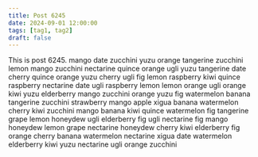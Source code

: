 ```yaml
---
title: Post 6245
date: 2024-09-01 12:00:00
tags: [tag1, tag2]
draft: false
---
```

This is post 6245.
mango
date
zucchini
yuzu
orange
tangerine
zucchini
lemon
mango
zucchini
nectarine
quince
orange
ugli
yuzu
tangerine
date
cherry
quince
orange
yuzu
cherry
ugli
fig
lemon
raspberry
kiwi
quince
raspberry
nectarine
date
ugli
raspberry
lemon
lemon
orange
ugli
orange
kiwi
yuzu
elderberry
mango
zucchini
orange
yuzu
fig
watermelon
banana
tangerine
zucchini
strawberry
mango
apple
xigua
banana
watermelon
cherry
kiwi
zucchini
mango
banana
kiwi
quince
watermelon
fig
tangerine
grape
lemon
honeydew
ugli
elderberry
fig
ugli
nectarine
fig
mango
honeydew
lemon
grape
nectarine
honeydew
cherry
kiwi
elderberry
fig
orange
cherry
banana
watermelon
nectarine
xigua
date
watermelon
elderberry
kiwi
yuzu
nectarine
ugli
orange
zucchini
